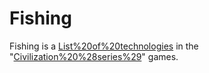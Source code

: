 # Fishing

Fishing is a [List%20of%20technologies](technology) in the "[Civilization%20%28series%29](Civilization)" games.